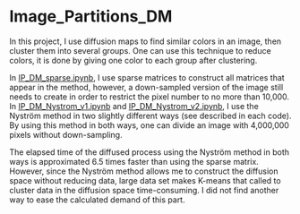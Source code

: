 # Image_Partitions_DM

In this project, I use diffusion maps to find similar colors in an image, then cluster them into several groups. One can use this technique to reduce colors, it is done by giving one color to each group after clustering.

In [IP_DM_sparse.ipynb](IP_DM_sparse.ipynb), I use sparse matrices to construct all matrices that appear in the method, however, a down-sampled version of the image still needs to create in order to restrict the pixel number to no more than 10,000. In [IP_DM_Nystrom_v1.ipynb](IP_DM_Nystrom_v1.ipynb) and [IP_DM_Nystrom_v2.ipynb](IP_DM_Nystrom_v2.ipynb), I use the Nyström method in two slightly different ways (see described in each code). By using this method in both ways, one can divide an image with 4,000,000 pixels without down-sampling. 

The elapsed time of the diffused process using the Nyström method in both ways is approximated 6.5 times faster than using the sparse matrix. However, since the Nyström method allows me to construct the diffusion space without reducing data, large data set makes K-means that called to cluster data in the diffusion space time-consuming. I did not find another way to ease the calculated demand of this part.
